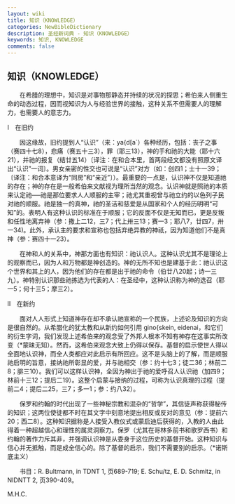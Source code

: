 ```yaml
---
layout: wiki
title: 知识（KNOWLEDGE）
categories: NewBibleDictionary
description: 圣经新词典 - 知识（KNOWLEDGE）
keywords: 知识, KNOWLEDGE
comments: false
---
```


## 知识（KNOWLEDGE）

　　在希腊的理想中，知识是对事物那静态并持续的状况的探思；希伯来人侧重生命的动态过程，因而视知识为人与经验世界的接触，这种关系不但需要人的理解力，也需要人的意志力。

Ⅰ　在旧约

　　因这缘故，旧约提到人“认识”（来：ya{d[a`）各种经历，包括：丧子之事（赛四十七8），悲痛（赛五十三3），罪（耶三13），神的手和祂的大能（耶十六21），并祂的报复（结廿五14）〔译注：在和合本里，首两段经文都没有照原文译出“认识”一词〕。男女亲密的性交也可说是“认识”对方（如：创四1；士十一39；〔译注：和合本意译为“同房”和“亲近”〕）。最重要的一点是，认识神不仅是知道祂的存在；神的存在是一般希伯来文献视为理所当然的观念。认识神就是照祂的本质来认定祂──祂是那位要求人人顺服的主宰；祂尤其重视曾与祂立约的以色列子民对祂的顺服。祂是独一的真神，祂的圣洁和慈爱是从国家和个人的经历明明“可知”的。表明人有这种认识的标准在于顺服；它的反面不仅是无知而已，更是反叛和任性地离弃神（参：撒上二12，三7；代上卅三13；赛一3；耶八7，廿四7，卅一34)。此外，承认主的要求和宣称也包括弃绝异教的神祇，因为知道他们不是真神（参：赛四十一23）。

　　在神和人的关系中，神那方面也有知识：祂认识人。这种认识尤其不是理论上的观察而已，因为人和万物都是神创造的。神的无所不知也是建基于此：祂认识这个世界和其上的人，因为他们的存在都是出于祂的命令（伯廿八20起；诗一三九）。神特别认识那些祂拣选为代表的人：在圣经中，这种认识称为神的选召（耶一5；何十三5；摩三2）。

Ⅱ　在新约

　　面对人人形式上知道神存在却不承认祂宣称的一个民族，上述论及知识的方向是很自然的。从希腊化的犹太教和从新约如何引用 gino{skein, eidenai，和它们的衍生字词，我们发现上述希伯来的观念受了外邦人根本不知有神存在这事实所改变（*蒙昧无知）。然而，这希伯来观念大致上仍得以保存。基督的启示使世人得以全面地认识神，而全人类都应对此启示有所回应。这不是头脑上的了解，而是顺服祂启明的旨意，接纳祂所彰显的爱，并与祂相交（参：约十七3；徒二36；林前二8；腓三10）。我们可以这样认识神，全因为神出于祂的爱呼召人认识祂（加四9；林前十三12；提后二19）。这整个启蒙与接纳的过程，可称为认识真理的过程（提前二4；提后二25，三7；多一1；参：约八32）。

　　保罗和约翰的时代出现了一些神秘宗教和混杂的“哲学”，其信徒声称获得秘传的知识；这两位使徒都不时在其文字中刻意地提出相反或反对的意见（参：提前六20；西二8）。这种知识据称是人接受入教仪式或蒙启迪后获得的，入教的人由此得着一种超越信心和理性的属灵洞察力。保罗（尤其在哥林多前书和歌罗西书）和约翰的著作力斥其非，并强调认识神是从委身于这位历史的基督开始。这种知识与信心并无抵触，而是成全信心的。除了基督的启示，我们不需要别的启示。（*诺斯底主义）

　　书目：R. Bultmann, in TDNT 1, 页689-719; E. Schu/tz, E. D. Schmitz, in NIDNTT 2, 页390-409。

M.H.C.








